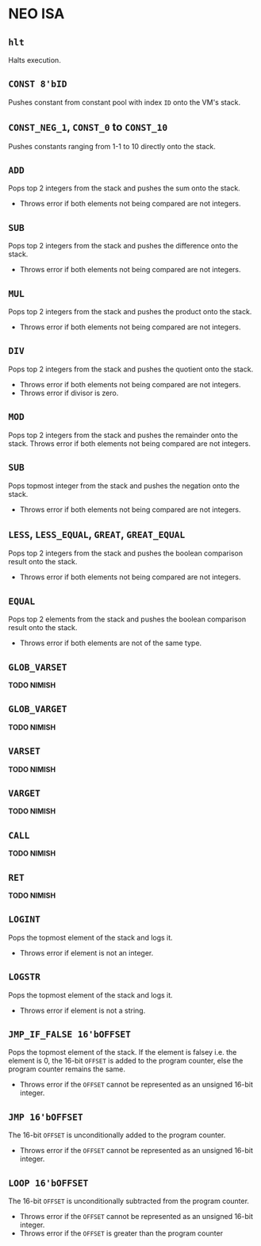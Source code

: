 # NEO ISA
## `hlt`
Halts execution.

## `CONST 8'bID`
Pushes constant from constant pool with index `ID` onto the VM's stack.

## `CONST_NEG_1`, `CONST_0` to `CONST_10`
Pushes constants ranging from 1-1 to 10 directly onto the stack.

## `ADD`
Pops top 2 integers from the stack and pushes the sum onto the stack.
- Throws error if both elements not being compared are not integers.

## `SUB`
Pops top 2 integers from the stack and pushes the difference onto the stack.
- Throws error if both elements not being compared are not integers.

## `MUL`
Pops top 2 integers from the stack and pushes the product onto the stack. 
- Throws error if both elements not being compared are not integers.

## `DIV`
Pops top 2 integers from the stack and pushes the quotient onto the stack. 
- Throws error if both elements not being compared are not integers.
- Throws error if divisor is zero.

## `MOD`
Pops top 2 integers from the stack and pushes the remainder onto the stack. Throws error if both elements not being compared are not integers.

## `SUB`
Pops topmost integer from the stack and pushes the negation onto the stack. 
- Throws error if both elements not being compared are not integers.

## `LESS`, `LESS_EQUAL`, `GREAT`, `GREAT_EQUAL`
Pops top 2 integers from the stack and pushes the boolean comparison result onto the stack. 
- Throws error if both elements not being compared are not integers.

## `EQUAL`
Pops top 2 elements from the stack and pushes the boolean comparison result onto the stack.
- Throws error if both elements are not of the same type.

## `GLOB_VARSET`
**TODO NIMISH**

## `GLOB_VARGET`
**TODO NIMISH**

## `VARSET`
**TODO NIMISH**

## `VARGET`
**TODO NIMISH**

## `CALL`
**TODO NIMISH**

## `RET`
**TODO NIMISH**

## `LOGINT`
Pops the topmost element of the stack and logs it.
- Throws error if element is not an integer.

## `LOGSTR`
Pops the topmost element of the stack and logs it.
- Throws error if element is not a string.

## `JMP_IF_FALSE 16'bOFFSET`
Pops the topmost element of the stack. If the element is falsey i.e. the element is 0, the 16-bit `OFFSET` is added to the program counter, else the program counter remains the same.
- Throws error if the `OFFSET` cannot be represented as an unsigned 16-bit integer.

## `JMP 16'bOFFSET`
The 16-bit `OFFSET` is unconditionally added to the program counter.
- Throws error if the `OFFSET` cannot be represented as an unsigned 16-bit integer.

## `LOOP 16'bOFFSET`
The 16-bit `OFFSET` is unconditionally subtracted from the program counter.
- Throws error if the `OFFSET` cannot be represented as an unsigned 16-bit integer.
- Throws error if the `OFFSET` is greater than the program counter